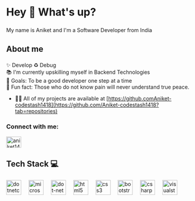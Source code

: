 <h1 align="left">Hey 👋 What's up?</h1>

###

<p align="left">My name is Aniket and I'm a Software Developer from India</p>

###

<h2 align="left">About me</h2>

###

<p align="left">✨ Develop ♻ Debug <br>📚 I'm currently upskilling myself in Backend Technologies<br>🎯 Goals: To be a good developer one step at a time<br>🎲 Fun fact: Those who do not know pain will never understand true peace.</p>

- 👨‍💻 All of my projects are available at [https://github.comAniket-codestash1418](https://github.com/Aniket-codestash1418?tab=repositories)

<h3 align="left">Connect with me:</h3>
<p align="left">
<a href="https://linkedin.com/in/aniket1418" target="blank"><img align="center" src="https://raw.githubusercontent.com/rahuldkjain/github-profile-readme-generator/master/src/images/icons/Social/linked-in-alt.svg" alt="aniket1418" height="30" width="40" /></a>
</p>

###

<h2 align="left">Tech Stack 💻</h2>

###

<div align="left">
  <img src="https://cdn.jsdelivr.net/gh/devicons/devicon/icons/dotnetcore/dotnetcore-original.svg" height="40" alt="dotnetcore logo"  />
  <img width="12" />
  <img src="https://cdn.jsdelivr.net/gh/devicons/devicon/icons/microsoftsqlserver/microsoftsqlserver-plain.svg" height="40" alt="microsoftsqlserver logo"  />
  <img width="12" />
  <img src="https://cdn.simpleicons.org/dotnet/512BD4" height="40" alt="dot-net logo"  />
  <img width="12" />
  <img src="https://cdn.jsdelivr.net/gh/devicons/devicon/icons/html5/html5-original.svg" height="40" alt="html5 logo"  />
  <img width="12" />
  <img src="https://cdn.jsdelivr.net/gh/devicons/devicon/icons/css3/css3-original.svg" height="40" alt="css3 logo"  />
  <img width="12" />
  <img src="https://cdn.jsdelivr.net/gh/devicons/devicon/icons/bootstrap/bootstrap-original.svg" height="40" alt="bootstrap logo"  />
  <img width="12" />
  <img src="https://cdn.jsdelivr.net/gh/devicons/devicon/icons/csharp/csharp-original.svg" height="40" alt="csharp logo"  />
  <img width="12" />
  <img src="https://skillicons.dev/icons?i=visualstudio" height="40" alt="visualstudio logo"  />
</div>

###

<p align="left"></p>

###
